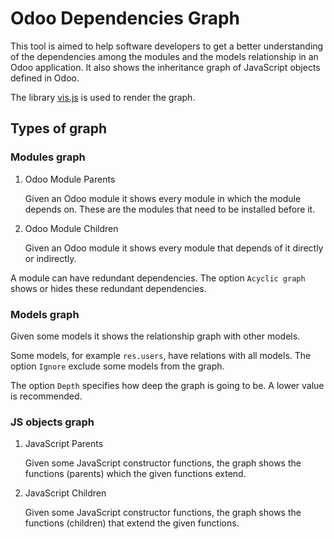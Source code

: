 # Odoo Dependencies Graph

This tool is aimed to help software developers to get a better understanding of the dependencies among the modules 
and the models relationship in an Odoo application. It also shows the inheritance graph of JavaScript objects defined 
in Odoo.

The library [vis.js](http://visjs.org/) is used to render the graph.

## Types of graph

### Modules graph

1. Odoo Module Parents

    Given an Odoo module it shows every module in which the module depends on. These are the modules that need to be 
    installed before it.
    
2. Odoo Module Children

    Given an Odoo module it shows every module that depends of it directly or indirectly.
    
A module can have redundant dependencies. The option `Acyclic graph` shows or hides these redundant dependencies. 
    
### Models graph

Given some models it shows the relationship graph with other models.

Some models, for example `res.users`, have relations with all models. The option `Ignore` exclude some models
from the graph.

The option `Depth` specifies how deep the graph is going to be. A lower value is recommended.

### JS objects graph

1. JavaScript Parents

    Given some JavaScript constructor functions, the graph shows the functions (parents) which the given functions extend.
    
2. JavaScript Children

    Given some JavaScript constructor functions, the graph shows the functions (children) that extend the given functions.